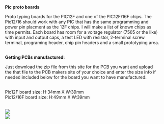 <b>Pic proto boards</b>

Proto typing boards for the PIC12F and one of the PIC12F/16F chips. The Pic12/16 should work with any PIC that has the same programming and power pin placment as the 12F chips. I will make a list of known chips as time permits.  Each board has room for a voltage regulator (7505 or the like) with input and output caps, a test LED with resistor, 2-terminal screw terminal, programing header, chip pin headers and a small prototyping area.<br><br>

<b>Getting PCBs manufactured:</b>

Just download the zip file from this site for the PCB you want and upload the that file to the PCB makers site of your choice and enter the size info if needed included below for the board you want to have manufactured.<br><br>

Pic12F board size: H:34mm X W:39mm<br>
Pic12/16F board size: H:49mm X W:39mm<br><br>

<img src="https://github.com/jscottb/pcbs/blob/master/PIC-Boards/picprotos.jpg"><br>
<img src="https://github.com/jscottb/pcbs/blob/master/PIC-Boards/picsinuse.jpg"><br>
